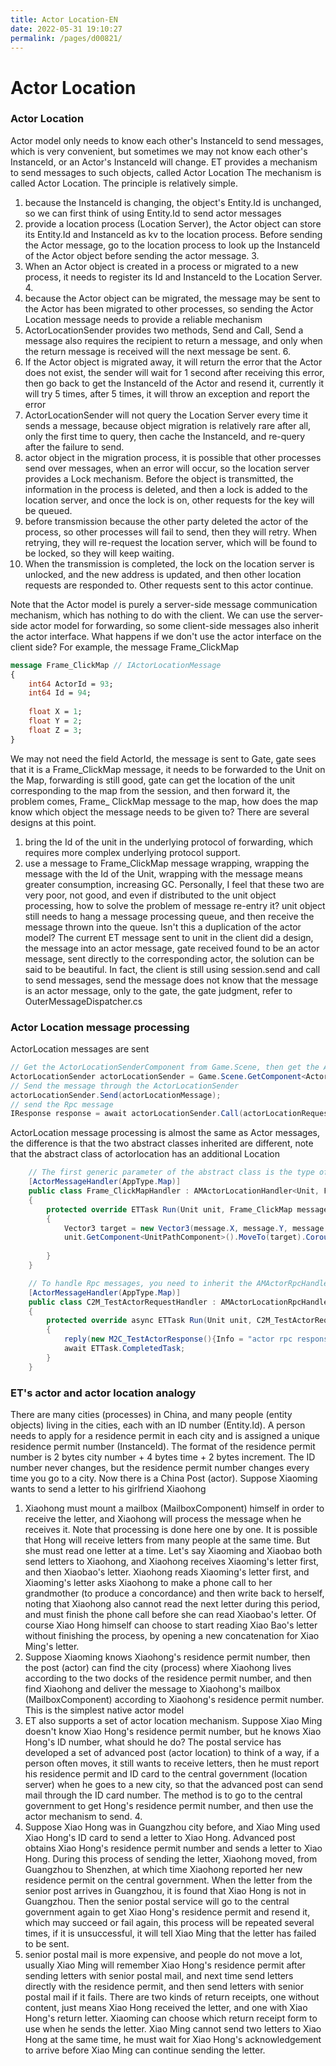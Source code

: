 ```yaml
---
title: Actor Location-EN
date: 2022-05-31 19:10:27
permalink: /pages/d00821/
---
```

# Actor Location
### Actor Location
Actor model only needs to know each other's InstanceId to send messages, which is very convenient, but sometimes we may not know each other's InstanceId, or an Actor's InstanceId will change. ET provides a mechanism to send messages to such objects, called Actor Location The mechanism is called Actor Location. The principle is relatively simple.
1. because the InstanceId is changing, the object's Entity.Id is unchanged, so we can first think of using Entity.Id to send actor messages
2. provide a location process (Location Server), the Actor object can store its Entity.Id and InstanceId as kv to the location process. Before sending the Actor message, go to the location process to look up the InstanceId of the Actor object before sending the actor message. 3.
3. When an Actor object is created in a process or migrated to a new process, it needs to register its Id and InstanceId to the Location Server. 4.
4. because the Actor object can be migrated, the message may be sent to the Actor has been migrated to other processes, so sending the Actor Location message needs to provide a reliable mechanism
5. ActorLocationSender provides two methods, Send and Call, Send a message also requires the recipient to return a message, and only when the return message is received will the next message be sent. 6.
6. If the Actor object is migrated away, it will return the error that the Actor does not exist, the sender will wait for 1 second after receiving this error, then go back to get the InstanceId of the Actor and resend it, currently it will try 5 times, after 5 times, it will throw an exception and report the error
7. ActorLocationSender will not query the Location Server every time it sends a message, because object migration is relatively rare after all, only the first time to query, then cache the InstanceId, and re-query after the failure to send.
8. actor object in the migration process, it is possible that other processes send over messages, when an error will occur, so the location server provides a Lock mechanism. Before the object is transmitted, the information in the process is deleted, and then a lock is added to the location server, and once the lock is on, other requests for the key will be queued.
9. before transmission because the other party deleted the actor of the process, so other processes will fail to send, then they will retry. When retrying, they will re-request the location server, which will be found to be locked, so they will keep waiting.
10. When the transmission is completed, the lock on the location server is unlocked, and the new address is updated, and then other location requests are responded to. Other requests sent to this actor continue.

Note that the Actor model is purely a server-side message communication mechanism, which has nothing to do with the client. We can use the server-side actor model for forwarding, so some client-side messages also inherit the actor interface. What happens if we don't use the actor interface on the client side? For example, the message Frame_ClickMap
```protobuf
message Frame_ClickMap // IActorLocationMessage
{
	int64 ActorId = 93;
	int64 Id = 94;
	
	float X = 1;
	float Y = 2;
	float Z = 3;
}
```
We may not need the field ActorId, the message is sent to Gate, gate sees that it is a Frame_ClickMap message, it needs to be forwarded to the Unit on the Map, forwarding is still good, gate can get the location of the unit corresponding to the map from the session, and then forward it, the problem comes, Frame_ ClickMap message to the map, how does the map know which object the message needs to be given to? There are several designs at this point.
1. bring the Id of the unit in the underlying protocol of forwarding, which requires more complex underlying protocol support.
2. use a message to Frame_ClickMap message wrapping, wrapping the message with the Id of the Unit, wrapping with the message means greater consumption, increasing GC.
Personally, I feel that these two are very poor, not good, and even if distributed to the unit object processing, how to solve the problem of message re-entry it? unit object still needs to hang a message processing queue, and then receive the message thrown into the queue. Isn't this a duplication of the actor model? The current ET message sent to unit in the client did a design, the message into an actor message, gate received found to be an actor message, sent directly to the corresponding actor, the solution can be said to be beautiful. In fact, the client is still using session.send and call to send messages, send the message does not know that the message is an actor message, only to the gate, the gate judgment, refer to OuterMessageDispatcher.cs

### Actor Location message processing
ActorLocation messages are sent
```csharp
// Get the ActorLocationSenderComponent from Game.Scene, then get the ActorLocationSender via Entity.Id
ActorLocationSender actorLocationSender = Game.Scene.GetComponent<ActorLocationSenderComponent>().Get(unitId);
// Send the message through the ActorLocationSender
actorLocationSender.Send(actorLocationMessage);
// send the Rpc message
IResponse response = await actorLocationSender.Call(actorLocationRequest);
```

ActorLocation message processing is almost the same as Actor messages, the difference is that the two abstract classes inherited are different, note that the abstract class of actorlocation has an additional Location
```csharp
	// The first generic parameter of the abstract class is the type of the Actor, and the second parameter is the type of the message.
	[ActorMessageHandler(AppType.Map)]
	public class Frame_ClickMapHandler : AMActorLocationHandler<Unit, Frame_ClickMap>
	{
		protected override ETTask Run(Unit unit, Frame_ClickMap message)
		{
			Vector3 target = new Vector3(message.X, message.Y, message.Z);
			unit.GetComponent<UnitPathComponent>().MoveTo(target).Coroutine();
			
		}
	}

	// To handle Rpc messages, you need to inherit the AMActorRpcHandler abstract class. The first generic parameter of the abstract class is the type of the Actor, the second parameter is the type of the message, and the third parameter is the type of the returned message
	[ActorMessageHandler(AppType.Map)]
	public class C2M_TestActorRequestHandler : AMActorLocationRpcHandler<Unit, C2M_TestActorRequest, M2C_TestActorResponse>
	{
		protected override async ETTask Run(Unit unit, C2M_TestActorRequest message, Action<M2C_TestActorResponse> reply)
		{
			reply(new M2C_TestActorResponse(){Info = "actor rpc response"});
			await ETTask.CompletedTask;
		}
	}
```

### ET's actor and actor location analogy
There are many cities (processes) in China, and many people (entity objects) living in the cities, each with an ID number (Entity.Id). A person needs to apply for a residence permit in each city and is assigned a unique residence permit number (InstanceId). The format of the residence permit number is 2 bytes city number + 4 bytes time + 2 bytes increment. The ID number never changes, but the residence permit number changes every time you go to a city.
Now there is a China Post (actor). Suppose Xiaoming wants to send a letter to his girlfriend Xiaohong
1. Xiaohong must mount a mailbox (MailboxComponent) himself in order to receive the letter, and Xiaohong will process the message when he receives it. Note that processing is done here one by one. It is possible that Hong will receive letters from many people at the same time. But she must read one letter at a time. Let's say Xiaoming and Xiaobao both send letters to Xiaohong, and Xiaohong receives Xiaoming's letter first, and then Xiaobao's letter. Xiaohong reads Xiaoming's letter first, and Xiaoming's letter asks Xiaohong to make a phone call to her grandmother (to produce a concordance) and then write back to herself, noting that Xiaohong also cannot read the next letter during this period, and must finish the phone call before she can read Xiaobao's letter. Of course Xiao Hong himself can choose to start reading Xiao Bao's letter without finishing the process, by opening a new concatenation for Xiao Ming's letter.
2. Suppose Xiaoming knows Xiaohong's residence permit number, then the post (actor) can find the city (process) where Xiaohong lives according to the two docks of the residence permit number, and then find Xiaohong and deliver the message to Xiaohong's mailbox (MailboxComponent) according to Xiaohong's residence permit number. This is the simplest native actor model
3. ET also supports a set of actor location mechanism. Suppose Xiao Ming doesn't know Xiao Hong's residence permit number, but he knows Xiao Hong's ID number, what should he do? The postal service has developed a set of advanced post (actor location) to think of a way, if a person often moves, it still wants to receive letters, then he must report his residence permit and ID card to the central government (location server) when he goes to a new city, so that the advanced post can send mail through the ID card number. The method is to go to the central government to get Hong's residence permit number, and then use the actor mechanism to send. 4.
4. Suppose Xiao Hong was in Guangzhou city before, and Xiao Ming used Xiao Hong's ID card to send a letter to Xiao Hong. Advanced post obtains Xiao Hong's residence permit number and sends a letter to Xiao Hong. During this process of sending the letter, Xiaohong moved, from Guangzhou to Shenzhen, at which time Xiaohong reported her new residence permit on the central government. When the letter from the senior post arrives in Guangzhou, it is found that Xiao Hong is not in Guangzhou. Then the senior postal service will go to the central government again to get Xiao Hong's residence permit and resend it, which may succeed or fail again, this process will be repeated several times, if it is unsuccessful, it will tell Xiao Ming that the letter has failed to be sent.
5. senior postal mail is more expensive, and people do not move a lot, usually Xiao Ming will remember Xiao Hong's residence permit after sending letters with senior postal mail, and next time send letters directly with the residence permit, and then send letters with senior postal mail if it fails.
There are two kinds of return receipts, one without content, just means Xiao Hong received the letter, and one with Xiao Hong's return letter. Xiaoming can choose which return receipt form to use when he sends the letter. Xiao Ming cannot send two letters to Xiao Hong at the same time, he must wait for Xiao Hong's acknowledgement to arrive before Xiao Ming can continue sending the letter.
